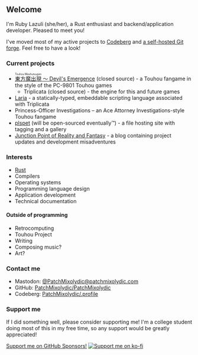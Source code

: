 ## Welcome
I'm Ruby Lazuli (she/her), a Rust enthusiast and backend/application developer. Pleased to meet you!

I've moved most of my active projects to [Codeberg](https://codeberg.org/PatchMixolydic) and [a self-hosted Git forge](https://git.patchmixolydic.com).
Feel free to have a look!

### Current projects
* [<ruby>東方魔出現 <rp>(</rp><rt>Touhou Mashutsugen</rt><rp>)</rp></ruby> 〜 Devil's Emergence](https://patchmixolydic.itch.io/devils-emergence) (closed source) - a Touhou fangame in the style of the PC-9801 Touhou games
  * Triplicata (closed source) - the engine for this and future games
* [Laria](https://codeberg.org/PatchMixolydic/laria) - a statically-typed, embeddable scripting language associated with Triplicata
* Princess-Officer Investigations – an Ace Attorney Investigations-style Touhou fangame
* [plspet](https://pls.pet) (will be open-sourced eventually™) - a file hosting site with tagging and a gallery
* [Junction Point of Reality and Fantasy](https://patchmixolydic.com/) - a blog containing project updates and development misadventures

### Interests
* [Rust](https://rust-lang.org)
* Compilers
* Operating systems
* Programming language design
* Application development
* Technical documentation

#### Outside of programming
* Retrocomputing
* Touhou Project
* Writing
* Composing music?
* Art?

### Contact me
* Mastodon: [@PatchMixolydic@patchmixolydic.com](https://social.patchmixolydic.com/@PatchMixolydic)
* GitHub: [PatchMixolydic/PatchMixolydic](https://github.com/PatchMixolydic/PatchMixolydic/discussions)
* Codeberg: [PatchMixolydic/.profile](https://codeberg.org/PatchMixolydic/.profile/issues)

### Support me
If I did something well, please consider supporting me! I'm a college student doing most of this in my
free time, so any support would be greatly appreciated!

[Support me on GitHub Sponsors!](https://github.com/sponsors/PatchMixolydic)
[![Support me on ko-fi](https://www.ko-fi.com/img/githubbutton_sm.svg)](https://ko-fi.com/J3J329CNL)

